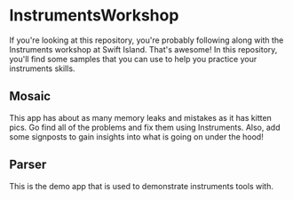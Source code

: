 # InstrumentsWorkshop

If you're looking at this repository, you're probably following along with the Instruments workshop at Swift Island. That's awesome!
In this repository, you'll find some samples that you can use to help you practice your instruments skills.

## Mosaic

This app has about as many memory leaks and mistakes as it has kitten pics. Go find all of the problems and fix them using Instruments.
Also, add some signposts to gain insights into what is going on under the hood!

## Parser

This is the demo app that is used to demonstrate instruments tools with.
